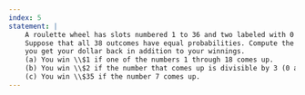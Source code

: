 ```yaml
---
index: 5
statement: |
    A roulette wheel has slots numbered 1 to 36 and two labeled with 0 and 00.
    Suppose that all 38 outcomes have equal probabilities. Compute the expected values of the following bets. In each case you bet one dollar and when you win
    you get your dollar back in addition to your winnings.  
    (a) You win \\$1 if one of the numbers 1 through 18 comes up.   
    (b) You win \\$2 if the number that comes up is divisible by 3 (0 and 00 do not count).  
    (c) You win \\$35 if the number 7 comes up.    
---
```

